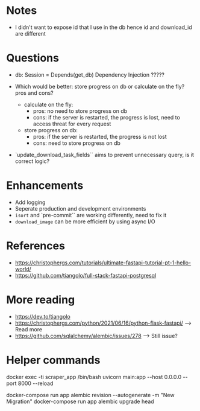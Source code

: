 
# Notes

- I didn't want to expose id that I use in the db hence id and download_id are different

# Questions
- db: Session = Depends(get_db) Dependency Injection ?????
- Which would be better: store progress on db or calculate on the fly? pros and cons?
  - calculate on the fly:
    - pros: no need to store progress on db
    - cons: if the server is restarted, the progress is lost, need to access threat for every request
  - store progress on db:
    - pros: if the server is restarted, the progress is not lost
    - cons: need to store progress on db

- `update_download_task_fields`` aims to prevent unnecessary query, is it correct logic?

# Enhancements

- Add logging
- Seperate production and development environments
- `isort` and `pre-commit`` are working differently, need to fix it
- `download_image` can be more efficient by using async I/O


# References

- https://christophergs.com/tutorials/ultimate-fastapi-tutorial-pt-1-hello-world/
- https://github.com/tiangolo/full-stack-fastapi-postgresql

# More reading

- https://dev.to/tiangolo
- https://christophergs.com/python/2021/06/16/python-flask-fastapi/ --> Read more
- https://github.com/sqlalchemy/alembic/issues/278 --> Still issue?

# Helper commands

docker exec -ti scraper_app /bin/bash
uvicorn main:app --host 0.0.0.0 --port 8000 --reload

docker-compose run app alembic revision --autogenerate -m "New Migration"
docker-compose run app alembic upgrade head